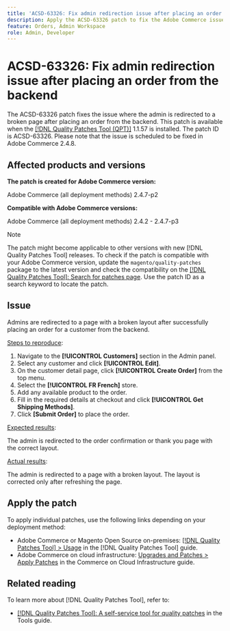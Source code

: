 ```yaml
---
title: 'ACSD-63326: Fix admin redirection issue after placing an order from the backend'
description: Apply the ACSD-63326 patch to fix the Adobe Commerce issue where the admin is redirected to a broken page after placing an order from the backend.
feature: Orders, Admin Workspace
role: Admin, Developer
---
```

# ACSD-63326: Fix admin redirection issue after placing an order from the backend

The ACSD-63326 patch fixes the issue where the admin is redirected to a broken page after placing an order from the backend. This patch is available when the [[!DNL Quality Patches Tool (QPT)]](/help/tools/quality-patches-tool/quality-patches-tool-to-self-serve-quality-patches.md) 1.1.57 is installed. The patch ID is ACSD-63326. Please note that the issue is scheduled to be fixed in Adobe Commerce 2.4.8.

## Affected products and versions

**The patch is created for Adobe Commerce version:**

Adobe Commerce (all deployment methods)  2.4.7-p2

**Compatible with Adobe Commerce versions:**

Adobe Commerce (all deployment methods) 2.4.2 - 2.4.7-p3

>[!NOTE]
>
>The patch might become applicable to other versions with new [!DNL Quality Patches Tool] releases. To check if the patch is compatible with your Adobe Commerce version, update the `magento/quality-patches` package to the latest version and check the compatibility on the [[!DNL Quality Patches Tool]: Search for patches page](https://experienceleague.adobe.com/tools/commerce-quality-patches/index.html). Use the patch ID as a search keyword to locate the patch.

## Issue

Admins are redirected to a page with a broken layout after successfully placing an order for a customer from the backend.

<u>Steps to reproduce</u>:

1. Navigate to the **[!UICONTROL Customers]** section in the Admin panel.
1. Select any customer and click **[!UICONTROL Edit]**.
1. On the customer detail page, click **[!UICONTROL Create Order]** from the top menu.
1. Select the **[!UICONTROL FR French]** store.
1. Add any available product to the order.
1. Fill in the required details at checkout and click **[!UICONTROL Get Shipping Methods]**.
1. Click **[Submit Order]** to place the order.

<u>Expected results</u>:

The admin is redirected to the order confirmation or thank you page with the correct layout.

<u>Actual results</u>:

The admin is redirected to a page with a broken layout. The layout is corrected only after refreshing the page.

## Apply the patch

To apply individual patches, use the following links depending on your deployment method:

* Adobe Commerce or Magento Open Source on-premises: [[!DNL Quality Patches Tool] > Usage](/help/tools/quality-patches-tool/usage.md) in the [!DNL Quality Patches Tool] guide.
* Adobe Commerce on cloud infrastructure: [Upgrades and Patches > Apply Patches](https://experienceleague.adobe.com/docs/commerce-cloud-service/user-guide/develop/upgrade/apply-patches.html) in the Commerce on Cloud Infrastructure guide.


## Related reading

To learn more about [!DNL Quality Patches Tool], refer to:

* [[!DNL Quality Patches Tool]: A self-service tool for quality patches](/help/tools/quality-patches-tool/quality-patches-tool-to-self-serve-quality-patches.md) in the Tools guide.
